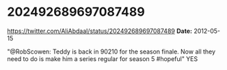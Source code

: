 # 202492689697087489
https://twitter.com/AliAbdaal/status/202492689697087489
**Date:** 2012-05-15

"@RobScowen: Teddy is back in 90210 for the season finale. Now all they need to do is make him a series regular for season 5 #hopeful" YES
